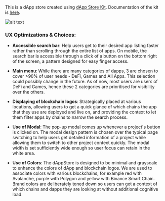 This is a dApp store created using  [dApp Store Kit](https://www.dappstorekit.io/). Documentation of the kit is [here](https://docs.dappstorekit.io/docs/start-here).

![alt text](https://github.com/manapixels/dappstore/blob/dappstore/public/images/screenshot-2.png?raw=true)

### UX Optimizations & Choices:

- **Accessible search bar**: Help users get to their desired app listing faster rather than scrolling through the entire list of apps. On mobile, the search bar is accessible through a click of a button on the bottom right of the screen, a pattern designed for easy finger access.

- **Main menu**: While there are many categories of dapps, 3 are chosen to cover >90% of user needs - DeFi, Games and All Apps. This selection could possibly change in the future. As of now, most users are users of DeFi and Games, hence these 2 categories are prioritised for visibility over the others.

- **Displaying of blockchain logos**: Strategically placed at various locations, allowing users to get a quick glance of which chains the app that they use are deployed and live on, and providing the context to let them filter apps by chains to narrow the search process.

- **Use of Modal**: The pop-up modal comes up whenever a project's button is clicked on. The modal design pattern is chosen over the typical page switching to help users get detailed information of a project while allowing them to switch to other project context quickly. The modal width is set sufficiently wide enough so user focus can retain in the white area.

- **Use of Colors**: The dAppStore is designed to be minimal and grayscale to enhance the colors of dApp and blockchain logos. We are used to associate colors with various blockchains, for example red with Avalanche, purple with Polygon and yellow with Binance Smart Chain. Brand colors are deliberately toned down so users can get a context of which chains and dapps they are looking at without additional cognitive load.